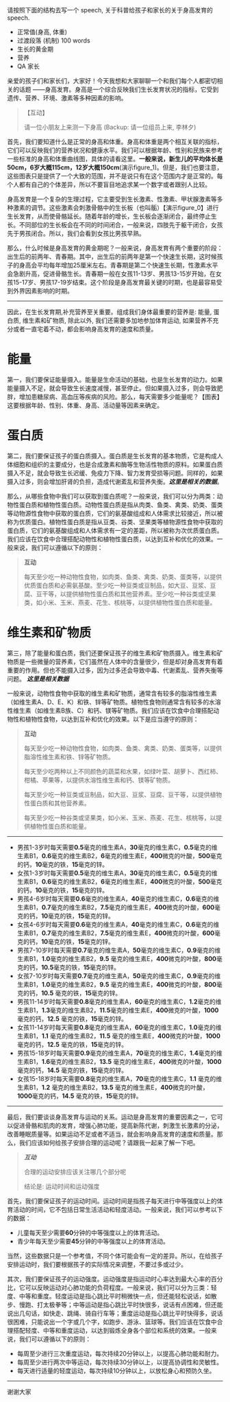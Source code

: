 请按照下面的结构去写一个 speech, 关于科普给孩子和家长的关于身高发育的 speech.

- 正常值(身高, 体重)
- 过渡段落 (机制) 100 words
- 生长的黄金期
- 营养
- QA 家长

亲爱的孩子们和家长们，大家好！今天我想和大家聊聊一个和我们每个人都密切相关的话题
——身高发育。身高是一个综合反映我们生长发育状况的指标，它受到遗传、营养、环境、激素等多种因素的影响。

> 【互动】 
>
> 请一位小朋友上来测一下身高  (Backup: 请一位组员上来, 李林夕)

首先，我们要知道什么是正常的身高和体重。身高和体重是两个相互关联的指标，它们可以反映我们的营养状况和健康水平。我们可以根据年龄、性别和民族来参考一些标准的身高和体重曲线图，具体的请看这里。**一般来说，新生儿的平均体长是50cm，6岁大概115cm，12岁大概150cm**(演示figure_1)。但是，我们也要注意，这些图表只是提供了一个大致的范围，并不是说只有在这个范围内才是正常的。每个人都有自己的个体差异，所以不要盲目地追求某一个数字或者跟别人比较。

身高发育是一个复杂的生理过程，它主要受到生长激素、性激素、甲状腺激素等多种激素的调节。这些激素会刺激骨骼中的生长板（也叫骺）【演示figure_0】进行生长发育，从而使骨骼延长。随着年龄的增长，生长板会逐渐闭合，最终停止生长。不同部位的生长板会在不同的时间闭合，一般来说，四肢先于躯干闭合，女孩先于男孩闭合。所以，我们会看到女孩比男孩早熟。

那么，什么时候是身高发育的黄金期呢？一般来说，身高发育有两个重要的阶段：出生后的前两年、青春期。其中，出生后的前两年是第一个快速生长期，这时候孩子的身高会平均每年增加25厘米左右。青春期是第二个快速生长期，性激素水平会急剧升高，促进骨骼生长。青春期一般在女孩11-13岁、男孩13-15岁开始，在女孩15-17岁、男孩17-19岁结束。这个阶段是身高发育最关键的时期，也是最容易受到外界因素影响的时期。

---

因此，在生长发育期,补充营养至关重要。组成我们身体最重要的营养是: 能量, 蛋白质, 维生素和矿物质, 除此以外, 我们还需要多加地参加体育运动, 如果营养不充分或者一直宅着不动，都会影响身高发育的速度和质量。

# 能量

第一，我们要保证能量摄入。能量是生命活动的基础，也是生长发育的动力。如果能量摄入不足，就会导致生长速度减慢，甚至停止。但如果摄入过多，则会导致肥胖，增加患糖尿病、高血压等疾病的风险。那么，每天需要多少能量呢？【图表】这要根据年龄、性别、体重、身高、活动量等因素来确定。

# 蛋白质

第二，我们要保证孩子的蛋白质摄入。蛋白质是生长发育的基本物质，它是构成人体细胞和组织的主要成分，也是合成激素和酶等生物活性物质的原料。如果蛋白质摄入不足，就会导致生长迟缓、免疫力下降、智力发育受损等问题。同样的，如果摄入过多，则会增加肝肾的负担，造成代谢紊乱和营养失衡。***这里是相关的数据***。

那么，从哪些食物中我们可以获取到蛋白质呢？一般来说，我们可以分为两类：动物性蛋白质和植物性蛋白质。动物性蛋白质是指从肉类、鱼类、禽类、奶类、蛋类等动物源性食物中获取的蛋白质，它们的氨基酸组成和人体需求比较接近，所以被称为优质蛋白。植物性蛋白质是指从豆类、谷类、坚果类等植物源性食物中获取的蛋白质，它们的氨基酸组成和人体需求有一定的差距，所以被称为次优质蛋白质。我们应该在饮食中合理搭配动物性和植物性蛋白质，以达到互补和优化的效果。一般来说，我们可以遵循以下的原则：



> **互动**
> 
> 每天至少吃一种动物性食物，如肉类、鱼类、禽类、奶类、蛋类等，以提供优质蛋白质和必需氨基酸。至少吃一种豆类或豆制品，如大豆、豆浆、豆腐、豆干等，以提供植物性蛋白质和其他营养素。至少吃一种谷类或坚果类，如小米、玉米、燕麦、花生、核桃等，以提供植物性蛋白质和能量。



# 维生素和矿物质

第三，除了能量和蛋白质，我们还要保证孩子的维生素和矿物质摄入。维生素和矿物质是一些微量的营养素，它们虽然在人体中的含量很少，但是却对身高发育有着重要的作用。但也不能摄入过多，因为过多还会导致中毒、代谢紊乱、营养失衡等问题。 ***这里是相关数据***

一般来说，动物性食物中获取的维生素和矿物质，通常含有较多的脂溶性维生素（如维生素A、D、E、K）和铁、锌等矿物质。植物性食物则通常含有较多的水溶性维生素（如维生素B族、C）和钙、镁等矿物质。我们应该在饮食中合理搭配动物性和植物性食物，以达到互补和优化的效果。以下是应当遵守的原则：

> **互动**
> 
> 每天至少吃一种动物性食物，如肉类、鱼类、禽类、奶类、蛋类等，以提供脂溶性维生素和铁、锌等矿物质。
> 
> 每天至少吃两种以上不同颜色的蔬菜和水果，如绿叶菜、胡萝卜、西红柿、柑橘、苹果等，以提供水溶性维生素和钙、镁等矿物质。
> 
> 每天至少吃一种豆类或豆制品，如大豆、豆浆、豆腐、豆干等，以提供植物性蛋白质和其他营养素。
> 
> 每天至少吃一种谷类或坚果类，如小米、玉米、燕麦、花生、核桃等，以提供植物性蛋白质和能量。

----

- 男孩1-3岁时每天需要**0.5**毫克的维生素A，**30**毫克的维生素C，**0.5**毫克的维生素B1，**0.6**毫克的维生素B2，**6**毫克的维生素E，**400**微克的叶酸，**500**毫克的钙，**10**毫克的铁，**15**毫克的锌。
- 女孩1-3岁时每天需要**0.5**毫克的维生素A，**30**毫克的维生素C，**0.5**毫克的维生素B1，**0.6**毫克的维生素B2，**6**毫克的维生素E，**400**微克的叶酸，**500**毫克的钙，**10**毫克的铁，**15**毫克的锌。
- 男孩4-6岁时每天需要**0.6**毫克的维生素A，**40**毫克的维生素C，**0.6**毫克的维生素B1，**0.7**毫克的维生素B2，**7.5**毫克的维生素E，**400**微克的叶酸，**600**毫克的钙，**10**毫克的铁，**15**毫克的锌。
- 女孩4-6岁时每天需要**0.6**毫克的维生素A，**40**毫克的维生素C，**0.6**毫克的维生素B1，**0.7**毫克的维生素B2，**7.5**毫克的维生素E，**400**微克的叶酸，**600**毫克的钙，**10**毫克的铁，**15**毫克的锌。
- 男孩7-10岁时每天需要**0.7**毫克的维生素A，**50**毫克的维生素C，**0.9**毫克的维生素B1，**1.0**毫克的维生素B2，**9.5**
毫克的维生素E，**400**微克的叶酸，**800**毫克的钙，**10.5**毫克的铁，**15**毫克的锌。
- 女孩7-10岁时每天需要**0.7**毫克的维生素A，**50**毫克的维生素C，**0.9**毫克的维生素B1，**1.0**毫克的维生素B2，**9.5**
毫克的维生素E，**400**微克的叶酸，**800**毫克的钙，**10.5**
毫克的铁，**15**毫克的锌。
- 男孩11-14岁时每天需要**0.8**毫克的维生素A，**60**毫克的维生素C，**1.2**毫克的维生素B1，**1.3**毫克的维生素B2，**11.5**毫克的维生素E，**400**微克的叶酸，**1000**毫克的钙，**12.5**
毫克的铁，**15**毫克的锌。
- 女孩11-14岁时每天需要**0.8**毫克的维生素A，**60**毫克的维生素C，**1.0**毫克的维生素B1，**1.1**
毫克的维生素B2，**11.5**
毫克的维生素E，**400**微克的叶酸，**1000**毫克的钙，**12.5**
毫克的铁，**15**毫克的锌。
- 男孩15-18岁时每天需要**0.9**毫克的维生素A，**70**毫克的维生素C，**1.4**毫克的维生素B1，**1.6**毫克的维生素B2，**13.5**
毫克的维生素E，**400**微克的叶酸，**1000**毫克的钙，**14.5**
毫克的铁，**15**毫克的锌。
- 女孩15-18岁时每天需要**0.8**毫克的维生素A，**70**毫克的维生素C，**1.1**
毫克的维生素B1，**1.2**
毫克的维生素B2，**13.5**
毫克的维生素E，**400**微克的叶酸，**1000**毫克的钙，**14.5**
毫克的铁，**15**毫克的锌。

---

最后，我们要谈谈身高发育与运动的关系。运动是身高发育的重要因素之一，它可以促进骨骼和肌肉的发育，增强心肺功能，提高新陈代谢，刺激生长激素的分泌，改善睡眠质量等。如果运动不足或者不适当，就会影响身高发育的速度和质量。那么，我们应该如何给孩子安排合理的运动呢？请跟我一起来了解一下吧。

> ***互动***
>
> 合理的运动安排应该关注哪几个部分呢
>
> 结论是: 运动时间和运动强度

首先，我们要保证孩子的运动时间。运动时间是指孩子每天进行中等强度以上的体育活动的时间，它不包括日常生活活动和轻度活动。一般来说，我们可以参考以下的数据：

- 儿童每天至少需要**60**分钟的中等强度以上的体育活动。
- 青少年每天至少需要**45**分钟的中等强度以上的体育活动。

当然，这些数据只是一个参考值，不同个体可能会有一定的差异。所以，在给孩子安排运动时，我们要根据孩子的实际情况来调整，不要过多或过少。

其次，我们要保证孩子的运动强度。运动强度是指运动时心率达到最大心率的百分比，它可以反映运动对心肺功能的负荷程度。一般来说，我们可以分为三类：轻度、中等和重度。轻度运动是指心跳比平时稍微快一点，但还能轻松说话，如散步、慢跑、打太极拳等；中等运动是指心跳比平时快很多，说话有点困难，但还能说出几句话，如快走、跳绳、骑自行车等；重度运动是指心跳比平时快得多，说话很困难，只能说出一个字或几个字，如跑步、游泳、篮球等。我们应该在饮食中合理搭配轻度、中等和重度运动，以达到锻炼全身各个部位和系统的效果。一般来说，我们可以遵循以下的原则：

- 每周至少进行三次重度运动，每次持续20分钟以上，以提高心肺功能和耐力。
- 每周至少进行两次中等运动，每次持续30分钟以上，以提高协调性和灵敏性。
- 每天进行适量的轻度运动，每次持续10分钟以上，以放松身心和预防久坐。

---

谢谢大家